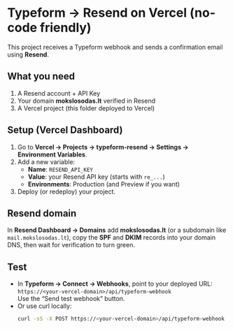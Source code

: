 
# Typeform → Resend on Vercel (no-code friendly)

This project receives a Typeform webhook and sends a confirmation email using **Resend**.

## What you need
1) A Resend account + API Key  
2) Your domain **mokslosodas.lt** verified in Resend  
3) A Vercel project (this folder deployed to Vercel)

## Setup (Vercel Dashboard)
1. Go to **Vercel → Projects → typeform-resend → Settings → Environment Variables**.
2. Add a new variable:  
   - **Name**: `RESEND_API_KEY`  
   - **Value**: your Resend API key (starts with `re_...`)  
   - **Environments**: Production (and Preview if you want)  
3. Deploy (or redeploy) your project.

## Resend domain
In **Resend Dashboard → Domains** add **mokslosodas.lt** (or a subdomain like `mail.mokslosodas.lt`), copy the **SPF** and **DKIM** records into your domain DNS, then wait for verification to turn green.

## Test
- In **Typeform → Connect → Webhooks**, point to your deployed URL:  
  `https://<your-vercel-domain>/api/typeform-webhook`  
  Use the “Send test webhook” button.
- Or use curl locally:
  ```bash
  curl -sS -X POST https://<your-vercel-domain>/api/typeform-webhook     -H "content-type: application/json"     -d @sample-payload.json
  ```
